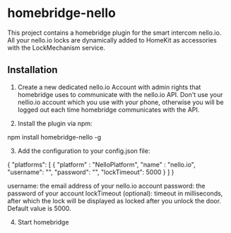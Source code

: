 # homebridge-nello

This project contains a homebridge plugin for the smart intercom nello.io. All your nello.io locks are dynamically added to HomeKit as accessories with the LockMechanism service.

## Installation

1. Create a new dedicated nello.io Account with admin rights that homebridge uses to communicate with the nello.io API. 
Don't use your nellio.io account which you use with your phone, otherwise you will be logged out each time homebridge communicates with the API.

2. Install the plugin via npm:

npm install homebridge-nello -g

3. Add the configuration to your config.json file:

{
    "platforms": [
        {
            "platform" : "NelloPlatform",
            "name" : "nello.io",
            "username": "<your-username>",
            "password": "<your-password>",
            "lockTimeout": 5000
        }
    ]
}

username: the email address of your nello.io account
password: the password of your account
lockTimeout (optional): timeout in milliseconds, after which the lock will be displayed as locked after you unlock the door. Default value is 5000.

4. Start homebridge
